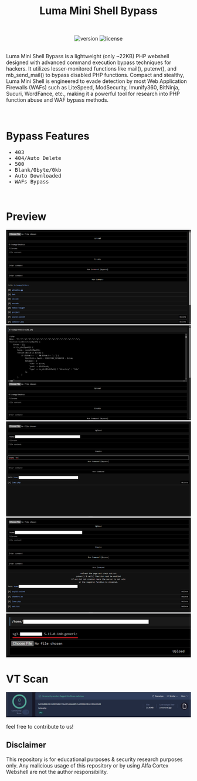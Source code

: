 <div align="center"><h1>Luma Mini Shell Bypass</h1></div>
<br>
<div align="center">

![version](https://camo.githubusercontent.com/375cefe6fef57f1709b07503c1f4f6e999ba5e3c3d9758739b99a49b871fa2e0/68747470733a2f2f696d672e736869656c64732e696f2f62616467652f5048502d616c6c2d626c7565)
![license](https://camo.githubusercontent.com/6eb2c38af93b1908393b5825182af4608fb27a15130bb3ea5ff9ce113589a285/68747470733a2f2f696d672e736869656c64732e696f2f62616467652f4c4943454e53452d4d49542d6c696d65)
</div>
<br>
Luma Mini Shell Bypass is a lightweight (only ~22KB) PHP webshell designed with advanced command execution bypass techniques for hackers. It utilizes lesser-monitored functions like mail(), putenv(), and mb_send_mail() to bypass disabled PHP functions. Compact and stealthy, Luma Mini Shell is engineered to evade detection by most Web Application Firewalls (WAFs) such as LiteSpeed, ModSecurity, Imunify360, BitNinja, Sucuri, WordFance, etc., making it a powerful tool for research into PHP function abuse and WAF bypass methods.<br><br>
<br>
<div><h1>Bypass Features</h1></div>
<samp>

* 403
* 404/Auto Delete
* 500
* Blank/0byte/0kb
* Auto Downloaded
* WAFs Bypass

</samp>
<br>
<div><h1>Preview</h1></div>
<img src="https://raw.githubusercontent.com/vlain1337/Luma-Mini-Shell/refs/heads/main/img/main.png">
<img src="https://raw.githubusercontent.com/vlain1337/Luma-Mini-Shell/refs/heads/main/img/main-2.png">
<img src="https://raw.githubusercontent.com/vlain1337/Luma-Mini-Shell/refs/heads/main/img/cmd.png">
<img src="https://raw.githubusercontent.com/vlain1337/Luma-Mini-Shell/refs/heads/main/img/cmd-2.png">
<img src="https://raw.githubusercontent.com/vlain1337/Luma-Mini-Shell/refs/heads/main/img/cmd-3.png">
</div>
<br>
<div><h1>VT Scan</h1></div>
<img src="https://raw.githubusercontent.com/vlain1337/Luma-Mini-Shell/refs/heads/main/img/vt.png">

feel free to contribute to us!
<br>

## Disclaimer

This repository is for educational purposes & security research purposes only.
Any malicious usage of this repository or by using Alfa Cortex Webshell are not the author responsibility.
